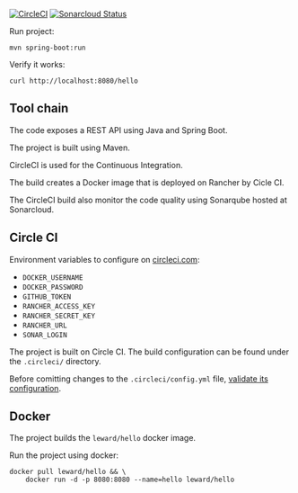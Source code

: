 [![CircleCI](https://circleci.com/gh/Leward/hello.svg?style=svg)](https://circleci.com/gh/Leward/hello)
[![Sonarcloud Status](https://sonarcloud.io/api/project_badges/measure?project=eu.leward:hello&metric=alert_status)](https://sonarcloud.io/dashboard?id=eu.leward:hello)

Run project: 

```
mvn spring-boot:run
```

Verify it works:

```
curl http://localhost:8080/hello
```

## Tool chain

The code exposes a REST API using Java and Spring Boot.

The project is built using Maven.

CircleCI is used for the Continuous Integration.

The build creates a Docker image that is deployed on Rancher by Cicle CI.

The CircleCI build also monitor the code quality using Sonarqube hosted at Sonarcloud. 

## Circle CI

Environment variables to configure on [circleci.com](https://circleci.com): 

- `DOCKER_USERNAME` 
- `DOCKER_PASSWORD`
- `GITHUB_TOKEN`
- `RANCHER_ACCESS_KEY`
- `RANCHER_SECRET_KEY`
- `RANCHER_URL`
- `SONAR_LOGIN`


The project is built on Circle CI. 
The build configuration can be found under the `.circleci/` directory.

Before comitting changes to the `.circleci/config.yml` file, 
[validate its configuration](https://circleci.com/docs/2.0/local-jobs/#validating-20-yaml-syntax).

## Docker

The project builds the `leward/hello` docker image.

Run the project using docker: 
```
docker pull leward/hello && \
    docker run -d -p 8080:8080 --name=hello leward/hello
```
